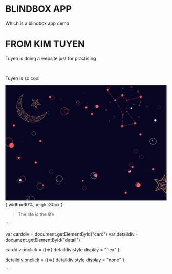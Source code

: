 # BLINDBOX APP
Which is a blindbox app demo

<h1>FROM KIM TUYEN</h1>
<p>Tuyen is doing a website just for practicing</p>
<br>
<p>Tuyen is so cool</p>

![text](background.png){ width=60%,height:30px }

> The life is the life

\```

var carddiv = document.getElementById("card")
var detaildiv = document.getElementById("detail")

carddiv.onclick = ()=>{
    detaildiv.style.display = "flex"
}

detaildiv.onclick = ()=>{
    detaildiv.style.display = "none"
}

\```
